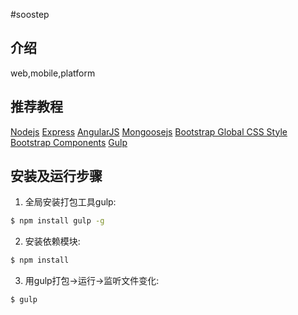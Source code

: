 #soostep

## 介绍

web,mobile,platform

## 推荐教程

[Nodejs](http://www.runoob.com/nodejs/nodejs-tutorial.html)
[Express](http://www.expressjs.com.cn/)
[AngularJS](https://docs.angularjs.org/tutorial)
[Mongoosejs](http://mongoosejs.com/docs/guide.html)
[Bootstrap Global CSS Style](http://v3.bootcss.com/css/)
[Bootstrap Components](http://v3.bootcss.com/components/)
[Gulp](https://github.com/nimojs/gulp-book)

## 安装及运行步骤

1. 全局安装打包工具gulp:
```bash
$ npm install gulp -g
```
2. 安装依赖模块:
```bash
$ npm install
```
3. 用gulp打包->运行->监听文件变化:
```bash
$ gulp
```